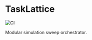 # TaskLattice

![CI](https://github.com/<your-username>/tasklattice/actions/workflows/test.yml/badge.svg)

Modular simulation sweep orchestrator.
